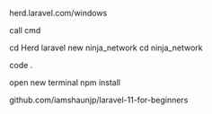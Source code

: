 herd.laravel.com/windows

call cmd

cd Herd
laravel new ninja_network
cd ninja_network

code .

open new terminal
npm install

github.com/iamshaunjp/laravel-11-for-beginners
